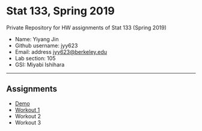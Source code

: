 # Stat 133, Spring 2019

Private Repository for HW assignments of Stat 133 (Spring 2019)

- Name: Yiyang Jin  
- Github username: jyy623
- Email: address jyy623@berkeley.edu
- Lab section: 105
- GSI: Miyabi Ishihara

-----

## Assignments

- [Demo](demo)
- [Workout 1](workout1)
- Workout 2
- Workout 3


